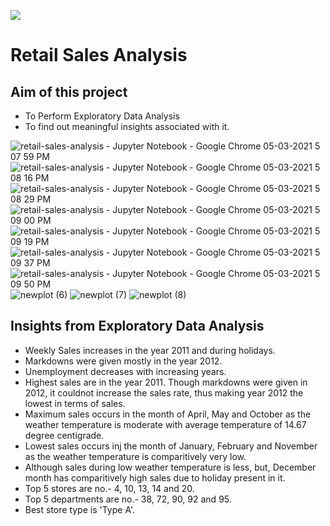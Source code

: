 ![](https://www.xpandretail.com/wp-content/uploads/2018/11/Screen-Shot-2018-11-26-at-2.10.07-PM.png)

# Retail Sales Analysis

## Aim of this project
  * To Perform Exploratory Data Analysis
  * To find out meaningful insights associated with it.
  
![retail-sales-analysis - Jupyter Notebook - Google Chrome 05-03-2021 5 07 59 PM](https://user-images.githubusercontent.com/65728129/110112586-f2ce9e80-7dd7-11eb-808a-2f620b06cc41.png)
![retail-sales-analysis - Jupyter Notebook - Google Chrome 05-03-2021 5 08 16 PM](https://user-images.githubusercontent.com/65728129/110112594-f530f880-7dd7-11eb-9e98-5621b1481b30.png)
![retail-sales-analysis - Jupyter Notebook - Google Chrome 05-03-2021 5 08 29 PM](https://user-images.githubusercontent.com/65728129/110112605-f6fabc00-7dd7-11eb-84f8-c60b1b0e7a67.png)
![retail-sales-analysis - Jupyter Notebook - Google Chrome 05-03-2021 5 09 00 PM](https://user-images.githubusercontent.com/65728129/110112617-f8c47f80-7dd7-11eb-82fc-8f0ea5c525e6.png)
![retail-sales-analysis - Jupyter Notebook - Google Chrome 05-03-2021 5 09 19 PM](https://user-images.githubusercontent.com/65728129/110112623-fb26d980-7dd7-11eb-8ba6-728dee78351a.png)
![retail-sales-analysis - Jupyter Notebook - Google Chrome 05-03-2021 5 09 37 PM](https://user-images.githubusercontent.com/65728129/110112628-fd893380-7dd7-11eb-9a44-2732142aede5.png)
![retail-sales-analysis - Jupyter Notebook - Google Chrome 05-03-2021 5 09 50 PM](https://user-images.githubusercontent.com/65728129/110112636-ff52f700-7dd7-11eb-84b3-fe58054931e0.png)
![newplot (6)](https://user-images.githubusercontent.com/65728129/110111107-d3367680-7dd5-11eb-800a-f8a2a9eb9eb7.png)
![newplot (7)](https://user-images.githubusercontent.com/65728129/110111111-d598d080-7dd5-11eb-9237-b5eff1e24040.png)
![newplot (8)](https://user-images.githubusercontent.com/65728129/110111119-d7629400-7dd5-11eb-9cfc-71d71b186540.png)


## Insights from Exploratory Data Analysis
* Weekly Sales increases in the year 2011 and during holidays.
* Markdowns were given mostly in the year 2012.
* Unemployment decreases with increasing years.
* Highest sales are in the year 2011. Though markdowns were given in 2012, it couldnot increase the sales rate, thus making year 2012 the lowest in terms of sales.
* Maximum sales occurs in the month of April, May and October as the weather temperature is moderate with average temperature of 14.67 degree centigrade.
* Lowest sales occurs inj the month of January, February and November as the weather temperature is comparitively very low.
* Although sales during low weather temperature is less, but, December month has comparitively high sales due to holiday present in it.
* Top 5 stores are no.- 4, 10, 13, 14 and 20.
* Top 5 departments are no.- 38, 72, 90, 92 and 95.
* Best store type is 'Type A'.

